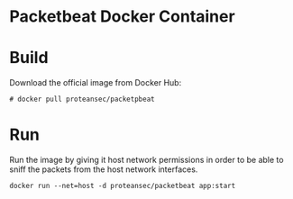 # Packetbeat Docker Container

# Build

Download the official image from Docker Hub:

```
# docker pull proteansec/packetpbeat
```

# Run

Run the image by giving it host network permissions in order to be able to sniff the packets from the host network interfaces.

```
docker run --net=host -d proteansec/packetbeat app:start
```
